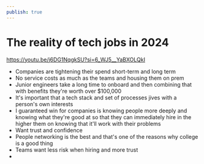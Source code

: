 ```yaml
---
publish: true
---
```

# The reality of tech jobs in 2024

https://youtu.be/j6DG1NqgkSU?si=6_WJ5__YaBXOLQkI

- Companies are tightening their spend short-term and long term
- No service costs as much as the teams and housing them on prem
- Junior engineers take a long time to onboard and then combining that with benefits they're worth over $100,000
- It's important that a tech stack and set of processes jives with a person's own interests
- I guaranteed win for companies is knowing people more deeply and knowing what they're good at so that they can immediately hire in the higher them on knowing that it'll work with their problems
- Want trust and confidence
- People networking is the best and that's one of the reasons why college is a good thing
- Teams want less risk when hiring and more trust
-